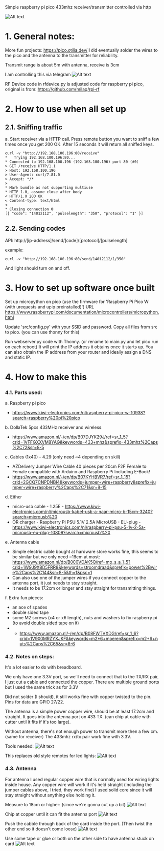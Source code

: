 Simple raspberry pi pico 433mhz receiver/transmitter controlled via http

![Alt text](/pictures/endproduct.jpg "")

# 1. General notes:

More fun projects: https://pico.otilia.dev/
I did eventually solder the wires to the pico and the antenna to the transmitter for reliability.

Transmit range is about 5m with antenna, receive is 3cm

I am controlling this via telegram
![Alt text](/pictures/433mhz_5.jpg "")

RF Device code in rfdevice.py is adjusted code for raspberry pi pico, original is from: https://github.com/milaq/rpi-rf

# 2. How to use when all set up

## 2.1. Sniffing traffic

a. Start receiver via a HTTP call. Press remote button you want to sniff a few times once you get 200 OK.
   After 15 seconds it will return all sniffed keys.

```
curl -v "http://192.168.100.196:80/receive"
*   Trying 192.168.100.196:80...
* Connected to 192.168.100.196 (192.168.100.196) port 80 (#0)
> GET /receive HTTP/1.1
> Host: 192.168.100.196
> User-Agent: curl/7.81.0
> Accept: */*
> 
* Mark bundle as not supporting multiuse
* HTTP 1.0, assume close after body
< HTTP/1.0 200 OK
< Content-type: text/html
< 
* Closing connection 0
[{ "code": "14012112", "pulselength": "350", "protocol": "1" }]
```

## 2.2. Sending codes

API: http://[ip-address]/send/[code]/[protocol]/[pulselength]

example:
```
curl -v "http://192.168.100.196:80/send/14012112/1/350"
```

And light should turn on and off.


# 3. How to set up software once built

Set up micropython on pico (use the firmware for 'Raspberry Pi Pico W (with urequests and upip preinstalled)')
URL https://www.raspberrypi.com/documentation/microcontrollers/micropython.html

Update 'src/config.py' with your SSID and password.
Copy all files from src to pico. (you can use thonny for this)

Run webserver.py code with Thonny. (or rename to main.py and let pico run on each reboot)
It will print the IP address it obtains once it starts up. You can also obtain the IP address from your router and ideally assign a DNS and static IP.


# 4. How to make this

### 4.1. Parts used:

a. Raspberry pi pico
- https://www.kiwi-electronics.com/nl/raspberry-pi-pico-w-10938?search=raspberry%20pi%20pico

b. DollaTek 5pcs 433MHz receiver and wireless
- https://www.amazon.nl/-/en/dp/B07DJYK29J/ref=sr_1_5?crid=1VFFGXXVM8YAG&keywords=433+mhz&sprefix=433mhz%2Caps%2C72&sr=8-5


c. Cables (1x40) - 4.29 (only need ~4 depending on skill)
- AZDelivery Jumper Wire Cable 40 pieces per 20cm F2F Female to Female compatible with Arduino and Raspberry Pi Including E-Book!
- https://www.amazon.nl/-/en/dp/B07KYHBVR7/ref=sr_1_15?crid=2GCQ7CNPDNBI4&keywords=jumper+wire+raspberry&sprefix=jumper+wire+raspberry%2Caps%2C71&sr=8-15

d. Either
- micro-usb cable - 1.25E - https://www.kiwi-electronics.com/nl/microusb-kabel-usb-a-naar-micro-b-15cm-3240?search=microusb%20
- OR charger - Raspberry Pi PSU 5.1V 2.5A MicroUSB - EU-plug - https://www.kiwi-electronics.com/nl/raspberry-pi-psu-5-1v-2-5a-microusb-eu-plug-10809?search=microusb%20

e. Antenna cable
- Simple electric cable bought at hardware store works fine,  this seems to be similar but we only need ~18cm at most: https://www.amazon.nl/dp/B000VDAK5Q/ref=mp_s_a_1_5?crid=1W9J9X8D5FRR8&keywords=stroomdraad&sprefix=power%2Bwire%2Caps%2C144&sr=8-5&th=1&psc=1
- Can also use one of the jumper wires if you connect copper to the antenna port, it just needs to stay straight.
- It needs to be 17.2cm or longer and stay straight for transmitting things.

f. Extra fun pieces:
- an ace of spades
- double sided tape
- some M2 screws (x4 or x6 length), nuts and washers to fix raspberry pi (to avoid double sided tape on it)
- - https://www.amazon.nl/-/en/dp/B08FWTVXDG/ref=sr_1_6?crid=1V9X0MRZYXJKF&keywords=m2*6+moeren&sprefix=m2+6+nuts%2Caps%2C65&sr=8-6


### 4.2. Notes on steps:

It's a lot easier to do with breadboard.

We only have one 3.3V port, so we'll need to connect that to the TX/RX pair, I just cut a cable and connected the copper.
There are multiple ground ports but I used the same trick as for 3.3V

Did not solder (I should), it still works fine with copper twisted to the pin.
Pins for data are GPIO 27/22.

The antenna is a simple power copper wire, should be at least 17.2cm and straight. It goes into the antenna port on 433 TX. (can chip at cable with cutter until it fits if it's too large).

Without antenna, there's not enough power to transmit more then a few cm. (same for receiver)
The 433mhz rx/tx pair work fine with 3.3V.

Tools needed:
![Alt text](/pictures/whatsneeded.jpg "")

This replaces old style remotes for led lights:
![Alt text](/pictures/replacement.jpg "")

### 4.3. Antenna

For antenna I used regular copper wire that is normally used for wiring lights inside house.
Any copper wire will work if it's held straight (including the jumper cables above, I tried, they work fine)
I used solid core since it will stay straight without anything else holding it.

Measure to 18cm or higher: (since we're gonna cut up a bit)
![Alt text](/pictures/antenna_1.jpg "")

Chip at copper until it can fit the antenna port
![Alt text](/pictures/antenna_2.jpg "")

Push the cabble through back of the card inside the port. (Then twist the other end so it doesn't come loose)
![Alt text](/pictures/antenna_3.jpg "")

Use some tape or glue or both on the other side to have antenna stuck on card
![Alt text](/pictures/antenna_4.jpg "")
